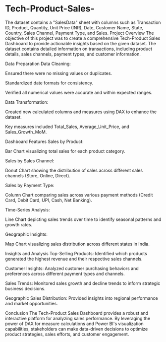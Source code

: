 # Tech-Product-Sales-
The dataset contains a "SalesData" sheet with columns such as Transaction ID, Product, Quantity, Unit Price (INR), Date, Customer Name, State, Country, Sales Channel, Payment Type, and Sales. 
Project Overview
The objective of this project was to create a comprehensive Tech-Product Sales Dashboard to provide actionable insights based on the given dataset. The dataset contains detailed information on transactions, including product details, sales channels, payment types, and customer information.

Data Preparation
Data Cleaning:

Ensured there were no missing values or duplicates.

Standardized date formats for consistency.

Verified all numerical values were accurate and within expected ranges.

Data Transformation:

Created new calculated columns and measures using DAX to enhance the dataset.

Key measures included Total_Sales, Average_Unit_Price, and Sales_Growth_MoM.

Dashboard Features
Sales by Product:

Bar Chart visualizing total sales for each product category.

Sales by Sales Channel:

Donut Chart showing the distribution of sales across different sales channels (Store, Online, Direct).

Sales by Payment Type:

Column Chart comparing sales across various payment methods (Credit Card, Debit Card, UPI, Cash, Net Banking).

Time-Series Analysis:

Line Chart depicting sales trends over time to identify seasonal patterns and growth rates.

Geographic Insights:

Map Chart visualizing sales distribution across different states in India.

Insights and Analysis
Top-Selling Products: Identified which products generated the highest revenue and their respective sales channels.

Customer Insights: Analyzed customer purchasing behaviors and preferences across different payment types and channels.

Sales Trends: Monitored sales growth and decline trends to inform strategic business decisions.

Geographic Sales Distribution: Provided insights into regional performance and market opportunities.

Conclusion
The Tech-Product Sales Dashboard provides a robust and interactive platform for analyzing sales performance. By leveraging the power of DAX for measure calculations and Power BI's visualization capabilities, stakeholders can make data-driven decisions to optimize product strategies, sales efforts, and customer engagement.
